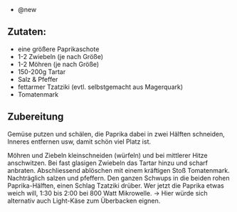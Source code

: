 - @new

## Zutaten:
- eine größere Paprikaschote
- 1-2 Zwiebeln (je nach Größe)
- 1-2 Möhren (je nach Größe)
- 150-200g Tartar
- Salz & Pfeffer
- fettarmer Tzatziki (evtl. selbstgemacht aus Magerquark)
- Tomatenmark

## Zubereitung
Gemüse putzen und schälen, die Paprika dabei in zwei Hälften schneiden, Inneres entfernen usw, damit schön viel Platz ist.

Möhren und Ziebeln kleinschneiden (würfeln) und bei mittlerer Hitze anschwitzen. Bei fast glasigen Zwiebeln das Tartar hinzu und scharf anbraten. Abschliessend ablöschen mit einem kräftigen Stoß Tomatenmark. Nachträglich salzen und pfeffern.
Den ganzen Schwups in die beiden rohen Paprika-Hälften, einen Schlag Tzatziki drüber. Wer jetzt die Paprika etwas weich will, 1:30 bis 2:00 bei 800 Watt Mikrowelle. -> Hier würde sich alternativ auch Light-Käse zum Überbacken eignen.
